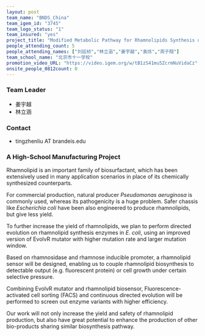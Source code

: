 ```yaml
---
layout: post
team_name: "BNDS_China"
team_igem_id: "3745"
team_logo_status: "1"
team_insured: "yes"
project_title: "Modified Metabolic Pathway for Rhamnolipids Synthesis using Directed Evolution"
people_attending_count: 5
people_attending_names: ["刘廷桢","林立涵","姜宇越","袁烁","周子翔"]
team_school_name: "北京市十一学校"
promotion_video_URL: "https://video.igem.org/w/tB1zS41mu5ZcrmNuVidaCz"
onsite_people_0812count: 0
---
```



### Team Leader
* 姜宇越
* 林立涵

### Contact
* tingzhenliu AT brandeis.edu

### A High-School Manufacturing Project

Rhamnolipid is an important family of biosurfactant, which has been extensively used in many application scenarios in place of its chemically synthesized counterparts.

For commercial production, natural producer *Pseudomonas aeruginosa* is commonly used, whereas its pathogenicity is a huge problem. Safer chassis like *Escherichia coli* have been also engineered to produce rhamnolipids, but give less yield.

To further increase the yield of rhamnolipids, we plan to perform directed evolution on rhamnolipid synthesis enzymes in *E. coli*, using an improved version of EvolvR mutator with higher mutation rate and larger mutation window.

Based on rhamnosidase and rhamnose inducible promoter, a rhamnolipid sensor will be designed, enabling us to couple rhamnolipid biosynthesis to detectable output (e.g. fluorescent protein) or cell growth under certain selective pressure.

Combining EvolvR mutator and rhamnolipid biosensor, Fluorescence-activated cell sorting (FACS) and continuous directed evolution will be performed to screen out enzyme variants with higher efficiency.

Our work will not only increase the yield and safety of rhamnolipid production, but also have great potential to enhance the production of other bio-products sharing similar biosynthesis pathway.
